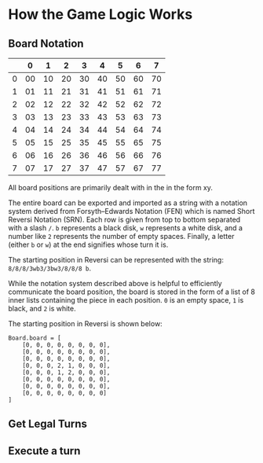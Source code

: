 # How the Game Logic Works

## Board Notation

| | 0 | 1 | 2 | 3 | 4 | 5 | 6 | 7 |
| --- | --- | --- | --- | --- | --- | -- | --- | --- |
| 0 | 00 | 10 | 20 | 30 | 40 | 50 | 60 | 70 |
| 1 | 01 | 11 | 21 | 31 | 41 | 51 | 61 | 71 |
| 2 | 02 | 12 | 22 | 32 | 42 | 52 | 62 | 72 |
| 3 | 03 | 13 | 23 | 33 | 43 | 53 | 63 | 73 |
| 4 | 04 | 14 | 24 | 34 | 44 | 54 | 64 | 74 |
| 5 | 05 | 15 | 25 | 35 | 45 | 55 | 65 | 75 |
| 6 | 06 | 16 | 26 | 36 | 46 | 56 | 66 | 76 |
| 7 | 07 | 17 | 27 | 37 | 47 | 57 | 67 | 77 |

All board positions are primarily dealt with in the in the form xy.

The entire board can be exported and imported as a string with a notation system derived from Forsyth–Edwards Notation (FEN) which is named Short Reversi Notation (SRN). Each row is given from top to bottom separated with a slash `/`. `b` represents a black disk, `w` represents a white disk, and a number like `2` represents the number of empty spaces. Finally, a letter (either `b` or `w`) at the end signifies whose turn it is.

The starting position in Reversi can be represented with the string:
`8/8/8/3wb3/3bw3/8/8/8 b`.

While the notation system described above is helpful to efficiently communicate the board position, the board is stored in the form of a list of 8 inner lists containing the piece in each position. `0` is an empty space, `1` is black, and `2` is white.

The starting position in Reversi is shown below:
```
Board.board = [
    [0, 0, 0, 0, 0, 0, 0, 0],
    [0, 0, 0, 0, 0, 0, 0, 0],
    [0, 0, 0, 0, 0, 0, 0, 0],
    [0, 0, 0, 2, 1, 0, 0, 0],
    [0, 0, 0, 1, 2, 0, 0, 0],
    [0, 0, 0, 0, 0, 0, 0, 0],
    [0, 0, 0, 0, 0, 0, 0, 0],
    [0, 0, 0, 0, 0, 0, 0, 0]
]
```

## Get Legal Turns



## Execute a turn